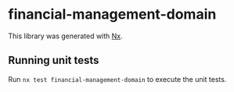 # financial-management-domain

This library was generated with [Nx](https://nx.dev).

## Running unit tests

Run `nx test financial-management-domain` to execute the unit tests.
